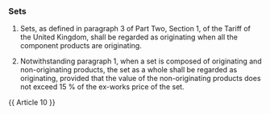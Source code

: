 ### Sets

1. Sets, as defined in paragraph 3 of Part Two, Section 1, of the Tariff of the United Kingdom, shall be regarded as originating when all the component products are originating.

2. Notwithstanding paragraph 1, when a set is composed of originating and non-originating products, the set as a whole shall be regarded as originating, provided that the value of the non-originating products does not exceed 15 % of the ex-works price of the set.

{{ Article 10 }}